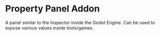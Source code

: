 # Property Panel Addon

A panel similar to the Inspector inside the Godot Engine. Can be used to expose various values inside tools/games.
